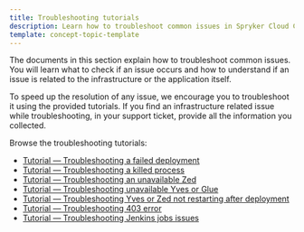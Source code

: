 ```yaml
---
title: Troubleshooting tutorials
description: Learn how to troubleshoot common issues in Spryker Cloud Commerce OS
template: concept-topic-template
---
```


The documents in this section explain how to troubleshoot common issues. You will learn what to check if an issue occurs and how to understand if an issue is related to the infrastructure or the application itself.

To speed up the resolution of any issue, we encourage you to troubleshoot it using the provided tutorials. If you find an infrastructure related issue while troubleshooting, in your support ticket, provide all the information you collected.

Browse the troubleshooting tutorials:
* [Tutorial — Troubleshooting a failed deployment](/docs/cloud/dev/spryker-cloud-commerce-os/troubleshooting/troubleshooting-tutorials/tutorial-troubleshooting-a-failed-deployment.html)
* [Tutorial — Troubleshooting a killed process](/docs/cloud/dev/spryker-cloud-commerce-os/troubleshooting/troubleshooting-tutorials/tutorial-troubleshooting-a-killed-process.html)
* [Tutorial — Troubleshooting an unavailable Zed](/docs/cloud/dev/spryker-cloud-commerce-os/troubleshooting/troubleshooting-tutorials/tutorial-troubleshooting-an-unavailable-zed.html)
* [Tutorial — Troubleshooting unavailable Yves or Glue](/docs/cloud/dev/spryker-cloud-commerce-os/troubleshooting/troubleshooting-tutorials/tutorial-troubleshooting-unavailable-yves-or-glue.html)
* [Tutorial — Troubleshooting Yves or Zed not restarting after deployment](/docs/cloud/dev/spryker-cloud-commerce-os/troubleshooting/troubleshooting-tutorials/tutorial-troubleshooting-yves-or-zed-not-restarting-after-deployment.html)
* [Tutorial — Troubleshooting 403 error](/docs/cloud/dev/spryker-cloud-commerce-os/troubleshooting/troubleshooting-tutorials/tutorial-troubleshooting-403-error.html)
* [Tutorial — Troubleshooting Jenkins jobs issues](/docs/cloud/dev/spryker-cloud-commerce-os/troubleshooting/troubleshooting-tutorials/tutorial-troubleshooting-jenkins-jobs.html)
